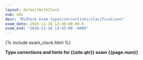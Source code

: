 ```yaml
---
layout: defaultWithClock
num: e02
desc: "Midterm Exam typos/corrections/clarifications"
exam_date: 2016-11-16 12:30:00.00-8
exam_end: "2016-11-16 13:45:00 -0800"
---
```


{% include exam_clock.html %}

<div style="display:none;">
http://ucsb-cs56-f16.github.io/exam/e02/typos/
</div>

<b>Typo corrections and hints for {{site.qtr}} exam {{page.num}}</b>



<div style="display:none;">
http://ucsb-cs56-f16.github.io/exam/e02/typos/
</div>

